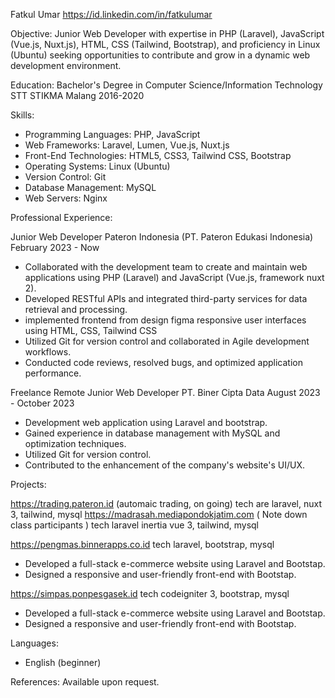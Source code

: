 Fatkul Umar
https://id.linkedin.com/in/fatkulumar

Objective:
Junior Web Developer with expertise in PHP (Laravel), JavaScript (Vue.js, Nuxt.js), HTML, CSS (Tailwind, Bootstrap), and proficiency in Linux (Ubuntu) seeking opportunities to contribute and grow in a dynamic web development environment.

Education:
Bachelor's Degree in Computer Science/Information Technology
STT STIKMA Malang
2016-2020

Skills:
- Programming Languages: PHP, JavaScript
- Web Frameworks: Laravel, Lumen, Vue.js, Nuxt.js
- Front-End Technologies: HTML5, CSS3, Tailwind CSS, Bootstrap
- Operating Systems: Linux (Ubuntu)
- Version Control: Git
- Database Management: MySQL
- Web Servers: Nginx

Professional Experience:

Junior Web Developer
Pateron Indonesia (PT. Pateron Edukasi Indonesia)
February 2023 - Now

- Collaborated with the development team to create and maintain web applications using PHP (Laravel) and JavaScript (Vue.js, framework nuxt 2).
- Developed RESTful APIs and integrated third-party services for data retrieval and processing.
- implemented frontend from design figma responsive user interfaces using HTML, CSS, Tailwind CSS
- Utilized Git for version control and collaborated in Agile development workflows.
- Conducted code reviews, resolved bugs, and optimized application performance.

Freelance Remote Junior Web Developer
PT. Biner Cipta Data
August 2023 - October 2023

- Development web application using Laravel and bootstrap.
- Gained experience in database management with MySQL and optimization techniques.
- Utilized Git for version control.
- Contributed to the enhancement of the company's website's UI/UX.

Projects:

https://trading.pateron.id (automaic trading, on going) tech are laravel, nuxt 3, tailwind, mysql
https://madrasah.mediapondokjatim.com ( Note down class participants ) tech laravel inertia vue 3, tailwind, mysql

https://pengmas.binnerapps.co.id tech laravel, bootstrap, mysql
- Developed a full-stack e-commerce website using Laravel and Bootstap.
- Designed a responsive and user-friendly front-end with Bootstap.

https://simpas.ponpesgasek.id tech codeigniter 3, bootstrap, mysql
- Developed a full-stack e-commerce website using Laravel and Bootstap.
- Designed a responsive and user-friendly front-end with Bootstap.

Languages:
- English (beginner)

References:
Available upon request.
